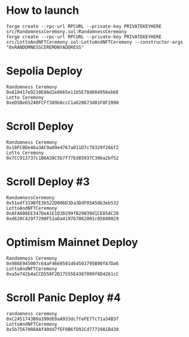 # How to launch

```
forge create --rpc-url RPCURL --private-key PRIVATEKEYHERE src/RandomnessCeremony.sol:RandomnessCeremony
forge create --rpc-url RPCURL --private-key PRIVATEKEYHERE  src/LottoAndNFTCeremony.sol:LottoAndNFTCeremony --constructor-args "0xRANDOMNESSCEREMONYADDRESS"
```

# Sepolia Deploy

```
Randomness Ceremony
0xA10417e9210E8Ad2e8665e11b5E78d804956eb6E
Lotto Ceremony
0xeD5Be65240FCFf389b8ccC1a628673d01F8F2090
```

# Scroll Deploy

```
Randomness Ceremony
0x18FC0De46a3AC9a09e4767aD11D7c78329f266f2
Lotto Ceremony
0x7CC913737c1B6A38C5b7f77Ed85937C306a2bf52
```

# Scroll Deploy #3

```
RandomnessCeremony
0x51edf319BfE3b522D00bD3Da3DdF05A58b3eb532
LottoAndNFTCeremony
0xAFA608EE347DeA1E1D3D299fB29839d1CE85AC20
0xd620C429f7290F51aDa4197b7062001c05600029
```

# Optimism Mainnet Deploy

```
Randomness Ceremony
0x986E945007c64aF4660581d64503795B90fA7Da6
LottoAndNFTCeremony
0xa5e742b4aCCD558F2D17555E4387099f6D4261cC
```

# Scroll Panic Deploy #4

```
randomness ceremony
0xC2451743B0a390dE0aA933dc7feFE77c71a34B3f
LottoAndNFTCeremony
0x5b7567008AAf40dd7fEF0B6fD92Cd77719A1B438
```